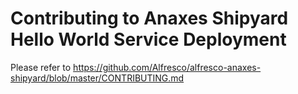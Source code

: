 # Contributing to Anaxes Shipyard Hello World Service Deployment

Please refer to https://github.com/Alfresco/alfresco-anaxes-shipyard/blob/master/CONTRIBUTING.md
